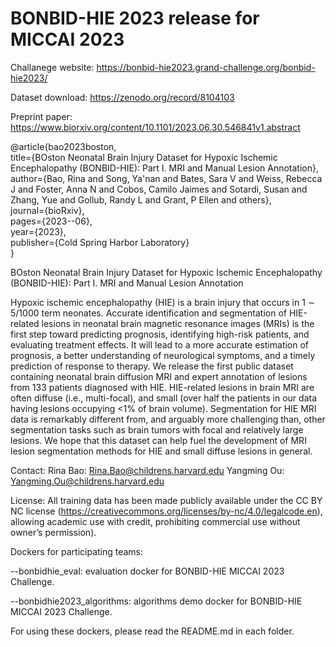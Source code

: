 # BONBID-HIE 2023 release for MICCAI 2023
Challanege website: https://bonbid-hie2023.grand-challenge.org/bonbid-hie2023/

Dataset download: https://zenodo.org/record/8104103

Preprint paper: https://www.biorxiv.org/content/10.1101/2023.06.30.546841v1.abstract

@article{bao2023boston,\
  title={BOston Neonatal Brain Injury Dataset for Hypoxic Ischemic Encephalopathy (BONBID-HIE): Part I. MRI and Manual Lesion Annotation},\
  author={Bao, Rina and Song, Ya'nan and Bates, Sara V and Weiss, Rebecca J and Foster, Anna N and Cobos, Camilo Jaimes and Sotardi, Susan and Zhang, Yue and Gollub, Randy L and Grant, P Ellen and others},\
  journal={bioRxiv},\
  pages={2023--06},\
  year={2023},\
  publisher={Cold Spring Harbor Laboratory}\
}

BOston Neonatal Brain Injury Dataset for Hypoxic Ischemic Encephalopathy (BONBID-HIE): Part I. MRI and Manual Lesion Annotation

Hypoxic ischemic encephalopathy (HIE) is a brain injury that occurs in 1 ∼ 5/1000 term neonates. 
Accurate identification and segmentation of HIE-related lesions in neonatal brain magnetic resonance images (MRIs) 
is the first step toward predicting prognosis, identifying high-risk patients, and evaluating treatment effects.
It will lead to a more accurate estimation of prognosis, a better understanding of neurological symptoms, and a 
timely prediction of response to therapy. We release the first public dataset containing neonatal brain diffusion 
MRI and expert annotation of lesions from 133 patients diagnosed with HIE. HIE-related lesions in brain MRI are 
often diffuse (i.e., multi-focal), and small (over half the patients in our data having lesions occupying <1% of brain volume). 
Segmentation for HIE MRI data is remarkably different from, and arguably more challenging than, other segmentation 
tasks such as brain tumors with focal and relatively large lesions. We hope that this dataset can help fuel the 
development of MRI lesion segmentation methods for HIE and small diffuse lesions in general.

Contact:
Rina Bao: Rina.Bao@childrens.harvard.edu
Yangming Ou: Yangming.Ou@childrens.harvard.edu

License:
All training data has been made publicly available under the CC BY NC license (https://creativecommons.org/licenses/by-nc/4.0/legalcode.en), allowing academic use with credit, prohibiting commercial use without owner’s permission). 

Dockers for participating teams:

--bonbidhie_eval: evaluation docker for BONBID-HIE MICCAI 2023 Challenge. 

--bonbidhie2023_algorithms: algorithms demo docker for BONBID-HIE MICCAI 2023 Challenge.

For using these dockers, please read the README.md in each folder.

